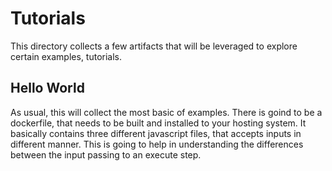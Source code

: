 # Tutorials

This directory collects a few artifacts that will be leveraged to explore
certain examples, tutorials.

## Hello World

As usual, this will collect the most basic of examples. There is goind to be
a dockerfile, that needs to be built and installed to your hosting system. It
basically contains three different javascript files, that accepts inputs in 
different manner. This is going to help in understanding the differences between
the input passing to an execute step.